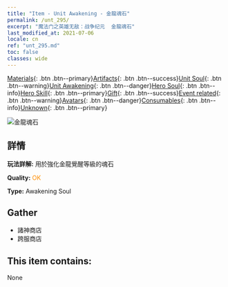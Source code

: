 ```yaml
---
title: "Item - Unit Awakening - 金龍魂石"
permalink: /unt_295/
excerpt: "魔法门之英雄无敌：战争纪元  金龍魂石"
last_modified_at: 2021-07-06
locale: cn
ref: "unt_295.md"
toc: false
classes: wide
---
```

 [Materials](/ItemsCN/){: .btn .btn--primary}[Artifacts](/ItemsCN/Artifacts/){: .btn .btn--success}[Unit Soul](/ItemsCN/UnitSoul/){: .btn .btn--warning}[Unit Awakening](/ItemsCN/UnitAwakening/){: .btn .btn--danger}[Hero Soul](/ItemsCN/HeroSoul/){: .btn .btn--info}[Hero Skill](/ItemsCN/HeroSkill/){: .btn .btn--primary}[Gift](/ItemsCN/Gift/){: .btn .btn--success}[Event related](/ItemsCN/Events/){: .btn .btn--warning}[Avatars](/ItemsCN/Avatars/){: .btn .btn--danger}[Consumables](/ItemsCN/Consumables/){: .btn .btn--info}[Unknown](/ItemsCN/Unknown/){: .btn .btn--primary}

 ![金龍魂石](/images/u/tia_lvlong.jpg)

## 詳情
 **玩法詳解:** 用於強化金龍覺醒等級的魂石

 **Quality:** <span style="color: #FF8C00">OK</span>

 **Type:** Awakening Soul

## Gather

*    諸神商店 
*    跨服商店 

## This item contains:

  None

